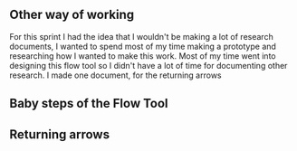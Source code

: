 ## Other way of working
For this sprint I had the idea that I wouldn't be making a lot of research documents, I wanted to spend most of my time making a prototype and researching how I wanted to make this work. Most of my time went into designing this flow tool so I didn't have a lot of time for documenting other research. I made one document, for the returning arrows 

## Baby steps of the Flow Tool

## Returning arrows